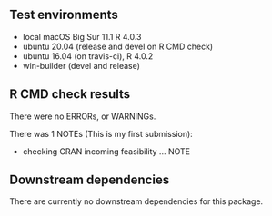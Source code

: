 ## Test environments
* local macOS Big Sur 11.1 R 4.0.3
* ubuntu 20.04 (release and devel on R CMD check)
* ubuntu 16.04 (on travis-ci), R 4.0.2
* win-builder (devel and release)

## R CMD check results
There were no ERRORs, or WARNINGs.

There was 1 NOTEs (This is my first submission):

* checking CRAN incoming feasibility ... NOTE


## Downstream dependencies
There are currently no downstream dependencies for this package.

